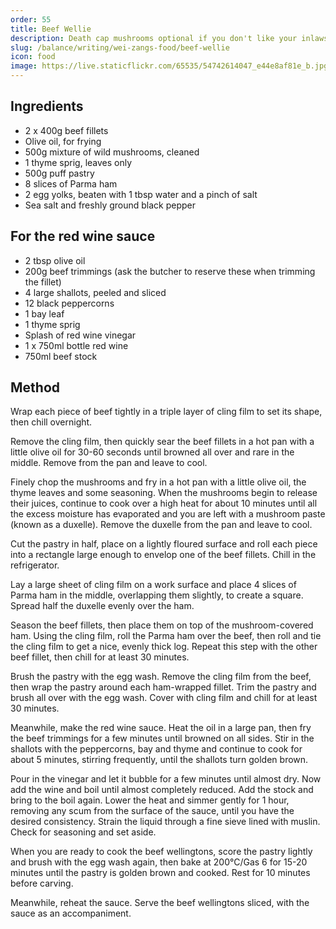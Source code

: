 ```yaml
---
order: 55
title: Beef Wellie
description: Death cap mushrooms optional if you don't like your inlaws
slug: /balance/writing/wei-zangs-food/beef-wellie
icon: food
image: https://live.staticflickr.com/65535/54742614047_e44e8af81e_b.jpg
---
```


## Ingredients

- 2 x 400g beef fillets
- Olive oil, for frying
- 500g mixture of wild mushrooms, cleaned
- 1 thyme sprig, leaves only
- 500g puff pastry
- 8 slices of Parma ham
- 2 egg yolks, beaten with 1 tbsp water and a pinch of salt
- Sea salt and freshly ground black pepper

## For the red wine sauce

- 2 tbsp olive oil
- 200g beef trimmings (ask the butcher to reserve these when trimming the fillet)
- 4 large shallots, peeled and sliced
- 12 black peppercorns
- 1 bay leaf
- 1 thyme sprig
- Splash of red wine vinegar
- 1 x 750ml bottle red wine
- 750ml beef stock

## Method

Wrap each piece of beef tightly in a triple layer of cling film to set its shape, then chill overnight.

Remove the cling film, then quickly sear the beef fillets in a hot pan with a little olive oil for 30-60 seconds until browned all over and rare in the middle. Remove from the pan and leave to cool.

Finely chop the mushrooms and fry in a hot pan with a little olive oil, the thyme leaves and some seasoning. When the mushrooms begin to release their juices, continue to cook over a high heat for about 10 minutes until all the excess moisture has evaporated and you are left with a mushroom paste (known as a duxelle). Remove the duxelle from the pan and leave to cool.

Cut the pastry in half, place on a lightly floured surface and roll each piece into a rectangle large enough to envelop one of the beef fillets. Chill in the refrigerator.

Lay a large sheet of cling film on a work surface and place 4 slices of Parma ham in the middle, overlapping them slightly, to create a square. Spread half the duxelle evenly over the ham.

Season the beef fillets, then place them on top of the mushroom-covered ham. Using the cling film, roll the Parma ham over the beef, then roll and tie the cling film to get a nice, evenly thick log. Repeat this step with the other beef fillet, then chill for at least 30 minutes.

Brush the pastry with the egg wash. Remove the cling film from the beef, then wrap the pastry around each ham-wrapped fillet. Trim the pastry and brush all over with the egg wash. Cover with cling film and chill for at least 30 minutes.

Meanwhile, make the red wine sauce. Heat the oil in a large pan, then fry the beef trimmings for a few minutes until browned on all sides. Stir in the shallots with the peppercorns, bay and thyme and continue to cook for about 5 minutes, stirring frequently, until the shallots turn golden brown.

Pour in the vinegar and let it bubble for a few minutes until almost dry. Now add the wine and boil until almost completely reduced. Add the stock and bring to the boil again. Lower the heat and simmer gently for 1 hour, removing any scum from the surface of the sauce, until you have the desired consistency. Strain the liquid through a fine sieve lined with muslin. Check for seasoning and set aside.

When you are ready to cook the beef wellingtons, score the pastry lightly and brush with the egg wash again, then bake at 200°C/Gas 6 for 15-20 minutes until the pastry is golden brown and cooked. Rest for 10 minutes before carving.

Meanwhile, reheat the sauce. Serve the beef wellingtons sliced, with the sauce as an accompaniment.
